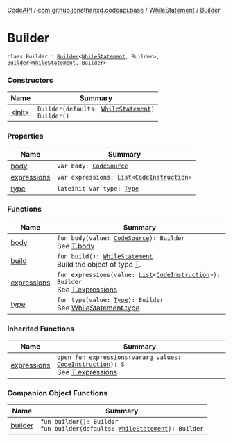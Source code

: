 [CodeAPI](../../../index.md) / [com.github.jonathanxd.codeapi.base](../../index.md) / [WhileStatement](../index.md) / [Builder](.)

# Builder

`class Builder : `[`Builder`](../../-if-expression-holder/-builder/index.md)`<`[`WhileStatement`](../index.md)`, Builder>, `[`Builder`](../../-body-holder/-builder/index.md)`<`[`WhileStatement`](../index.md)`, Builder>`

### Constructors

| Name | Summary |
|---|---|
| [&lt;init&gt;](-init-.md) | `Builder(defaults: `[`WhileStatement`](../index.md)`)`<br>`Builder()` |

### Properties

| Name | Summary |
|---|---|
| [body](body.md) | `var body: `[`CodeSource`](../../../com.github.jonathanxd.codeapi/-code-source/index.md) |
| [expressions](expressions.md) | `var expressions: `[`List`](https://kotlinlang.org/api/latest/jvm/stdlib/kotlin.collections/-list/index.html)`<`[`CodeInstruction`](../../../com.github.jonathanxd.codeapi/-code-instruction.md)`>` |
| [type](type.md) | `lateinit var type: `[`Type`](../-type/index.md) |

### Functions

| Name | Summary |
|---|---|
| [body](body.md) | `fun body(value: `[`CodeSource`](../../../com.github.jonathanxd.codeapi/-code-source/index.md)`): Builder`<br>See [T.body](#) |
| [build](build.md) | `fun build(): `[`WhileStatement`](../index.md)<br>Build the object of type [T](#). |
| [expressions](expressions.md) | `fun expressions(value: `[`List`](https://kotlinlang.org/api/latest/jvm/stdlib/kotlin.collections/-list/index.html)`<`[`CodeInstruction`](../../../com.github.jonathanxd.codeapi/-code-instruction.md)`>): Builder`<br>See [T.expressions](#) |
| [type](type.md) | `fun type(value: `[`Type`](../-type/index.md)`): Builder`<br>See [WhileStatement.type](../type.md) |

### Inherited Functions

| Name | Summary |
|---|---|
| [expressions](../../-if-expression-holder/-builder/expressions.md) | `open fun expressions(vararg values: `[`CodeInstruction`](../../../com.github.jonathanxd.codeapi/-code-instruction.md)`): S`<br>See [T.expressions](../../-if-expression-holder/-builder/expressions.md) |

### Companion Object Functions

| Name | Summary |
|---|---|
| [builder](builder.md) | `fun builder(): Builder`<br>`fun builder(defaults: `[`WhileStatement`](../index.md)`): Builder` |
